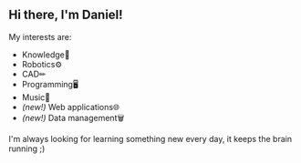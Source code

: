 ## Hi there, I'm Daniel!
My interests are:
- Knowledge🧠
- Robotics⚙
- CAD✏
- Programming🖥
- Music🎼
- *(new!)* Web applications🌐
- *(new!)* Data management🗑

I'm always looking for learning something new every day, it keeps the brain running ;)
<!---
DanielGilG/DanielGilG is a ✨ special ✨ repository because its `README.md` (this file) appears on your GitHub profile.
You can click the Preview link to take a look at your changes.
--->
